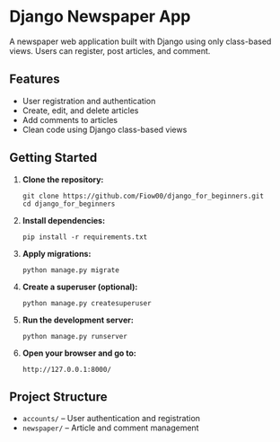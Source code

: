 # Django Newspaper App

A newspaper web application built with Django using only class-based views. Users can register, post articles, and comment.

## Features

- User registration and authentication
- Create, edit, and delete articles
- Add comments to articles
- Clean code using Django class-based views

## Getting Started

1. **Clone the repository:**
   ```
   git clone https://github.com/Fiow00/django_for_beginners.git
   cd django_for_beginners
   ```

2. **Install dependencies:**
   ```
   pip install -r requirements.txt
   ```

3. **Apply migrations:**
   ```
   python manage.py migrate
   ```

4. **Create a superuser (optional):**
   ```
   python manage.py createsuperuser
   ```

5. **Run the development server:**
   ```
   python manage.py runserver
   ```

6. **Open your browser and go to:**
   ```
   http://127.0.0.1:8000/
   ```

## Project Structure

- `accounts/` – User authentication and registration
- `newspaper/` – Article and comment management
